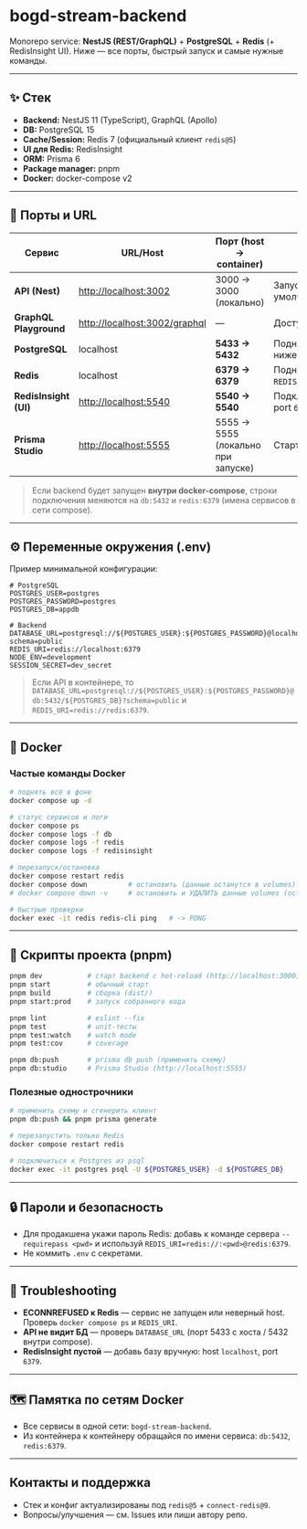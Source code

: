 # bogd-stream-backend

Monorepo service: **NestJS (REST/GraphQL)** + **PostgreSQL** + **Redis** (+ RedisInsight UI).
Ниже — все порты, быстрый запуск и самые нужные команды.

---

## ✨ Стек

- **Backend:** NestJS 11 (TypeScript), GraphQL (Apollo)
- **DB:** PostgreSQL 15
- **Cache/Session:** Redis 7 (официальный клиент `redis@5`)
- **UI для Redis:** RedisInsight
- **ORM:** Prisma 6
- **Package manager:** pnpm
- **Docker:** docker-compose v2

---

## 🔌 Порты и URL

| Сервис                 | URL/Host                                                       | Порт (host → container)            | Примечание                                               |
| ---------------------- | -------------------------------------------------------------- | ---------------------------------- | -------------------------------------------------------- |
| **API (Nest)**         | [http://localhost:3002](http://localhost:3002)                 | 3000 → 3000 (локально)             | Запуск командой `pnpm dev` (по умолчанию). GraphQL ниже. |
| **GraphQL Playground** | [http://localhost:3002/graphql](http://localhost:3002/graphql) | —                                  | Доступен после запуска API.                              |
| **PostgreSQL**         | localhost                                                      | **5433 → 5432**                    | Поднят через Docker. DSN см. ниже.                       |
| **Redis**              | localhost                                                      | **6379 → 6379**                    | Поднят через Docker. `REDIS_URI=redis://localhost:6379`. |
| **RedisInsight (UI)**  | [http://localhost:5540](http://localhost:5540)                 | **5540 → 5540**                    | Подключать DB: host `localhost`, port `6379`.            |
| **Prisma Studio**      | [http://localhost:5555](http://localhost:5555)                 | 5555 → 5555 (локально при запуске) | Старт: `pnpm db:studio`.                                 |

> Если backend будет запущен **внутри docker-compose**, строки подключения меняются на `db:5432` и `redis:6379` (имена сервисов в сети compose).

---

## ⚙️ Переменные окружения (.env)

Пример минимальной конфигурации:

```env
# PostgreSQL
POSTGRES_USER=postgres
POSTGRES_PASSWORD=postgres
POSTGRES_DB=appdb

# Backend
DATABASE_URL=postgresql://${POSTGRES_USER}:${POSTGRES_PASSWORD}@localhost:5433/${POSTGRES_DB}?schema=public
REDIS_URI=redis://localhost:6379
NODE_ENV=development
SESSION_SECRET=dev_secret
```

> Если API в контейнере, то `DATABASE_URL=postgresql://${POSTGRES_USER}:${POSTGRES_PASSWORD}@db:5432/${POSTGRES_DB}?schema=public` и `REDIS_URI=redis://redis:6379`.

---

## 🐳 Docker

### Частые команды Docker

```bash
# поднять всё в фоне
docker compose up -d

# статус сервисов и логи
docker compose ps
docker compose logs -f db
docker compose logs -f redis
docker compose logs -f redisinsight

# перезапуск/остановка
docker compose restart redis
docker compose down          # остановить (данные останутся в volumes)
# docker compose down -v     # остановить и УДАЛИТЬ данные volumes (осторожно)

# быстрые проверки
docker exec -it redis redis-cli ping   # -> PONG
```

---

## 🧰 Скрипты проекта (pnpm)

```bash
pnpm dev           # старт backend с hot-reload (http://localhost:3000)
pnpm start         # обычный старт
pnpm build         # сборка (dist/)
pnpm start:prod    # запуск собранного кода

pnpm lint          # eslint --fix
pnpm test          # unit-тесты
pnpm test:watch    # watch mode
pnpm test:cov      # coverage

pnpm db:push       # prisma db push (применить схему)
pnpm db:studio     # Prisma Studio (http://localhost:5555)
```

### Полезные однострочники

```bash
# применить схему и сгенерить клиент
pnpm db:push && pnpm prisma generate

# перезапустить только Redis
docker compose restart redis

# подключиться к Postgres из psql
docker exec -it postgres psql -U ${POSTGRES_USER} -d ${POSTGRES_DB}
```

---

## 🔒 Пароли и безопасность

- Для продакшена укажи пароль Redis: добавь к команде сервера `--requirepass <pwd>` и используй `REDIS_URI=redis://:<pwd>@redis:6379`.
- Не коммить `.env` с секретами.

---

## 🧪 Troubleshooting

- **ECONNREFUSED к Redis** — сервис не запущен или неверный host. Проверь `docker compose ps` и `REDIS_URI`.
- **API не видит БД** — проверь `DATABASE_URL` (порт 5433 с хоста / 5432 внутри compose).
- **RedisInsight пустой** — добавь базу вручную: host `localhost`, port `6379`.

---

## 🗺️ Памятка по сетям Docker

- Все сервисы в одной сети: `bogd-stream-backend`.
- Из контейнера к контейнеру обращайся по имени сервиса: `db:5432`, `redis:6379`.

---

## Контакты и поддержка

- Стек и конфиг актуализированы под `redis@5` + `connect-redis@9`.
- Вопросы/улучшения — см. Issues или пиши автору репо.
